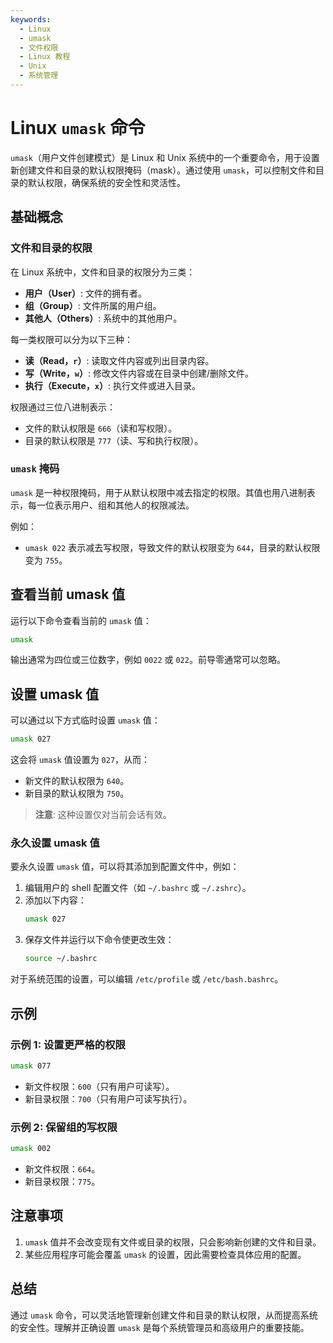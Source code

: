 ```yaml
---
keywords: 
  - Linux
  - umask
  - 文件权限
  - Linux 教程
  - Unix
  - 系统管理
---
```


# Linux `umask` 命令

`umask`（用户文件创建模式）是 Linux 和 Unix 系统中的一个重要命令，用于设置新创建文件和目录的默认权限掩码（mask）。通过使用 `umask`，可以控制文件和目录的默认权限，确保系统的安全性和灵活性。

## 基础概念

### 文件和目录的权限
在 Linux 系统中，文件和目录的权限分为三类：
- **用户（User）**: 文件的拥有者。
- **组（Group）**: 文件所属的用户组。
- **其他人（Others）**: 系统中的其他用户。

每一类权限可以分为以下三种：
- **读（Read，`r`）**: 读取文件内容或列出目录内容。
- **写（Write，`w`）**: 修改文件内容或在目录中创建/删除文件。
- **执行（Execute，`x`）**: 执行文件或进入目录。

权限通过三位八进制表示：
- 文件的默认权限是 `666`（读和写权限）。
- 目录的默认权限是 `777`（读、写和执行权限）。

### `umask` 掩码

`umask` 是一种权限掩码，用于从默认权限中减去指定的权限。其值也用八进制表示，每一位表示用户、组和其他人的权限减法。

例如：
- `umask 022` 表示减去写权限，导致文件的默认权限变为 `644`，目录的默认权限变为 `755`。

## 查看当前 umask 值

运行以下命令查看当前的 `umask` 值：
```bash
umask
```

输出通常为四位或三位数字，例如 `0022` 或 `022`。前导零通常可以忽略。

## 设置 umask 值

可以通过以下方式临时设置 `umask` 值：
```bash
umask 027
```

这会将 `umask` 值设置为 `027`，从而：
- 新文件的默认权限为 `640`。
- 新目录的默认权限为 `750`。

> **注意**: 这种设置仅对当前会话有效。

### 永久设置 umask 值

要永久设置 `umask` 值，可以将其添加到配置文件中，例如：
1. 编辑用户的 shell 配置文件（如 `~/.bashrc` 或 `~/.zshrc`）。
2. 添加以下内容：
   ```bash
   umask 027
   ```
3. 保存文件并运行以下命令使更改生效：
   ```bash
   source ~/.bashrc
   ```

对于系统范围的设置，可以编辑 `/etc/profile` 或 `/etc/bash.bashrc`。

## 示例

### 示例 1: 设置更严格的权限
```bash
umask 077
```
- 新文件权限：`600`（只有用户可读写）。
- 新目录权限：`700`（只有用户可读写执行）。

### 示例 2: 保留组的写权限
```bash
umask 002
```
- 新文件权限：`664`。
- 新目录权限：`775`。

## 注意事项
1. `umask` 值并不会改变现有文件或目录的权限，只会影响新创建的文件和目录。
2. 某些应用程序可能会覆盖 `umask` 的设置，因此需要检查具体应用的配置。

## 总结

通过 `umask` 命令，可以灵活地管理新创建文件和目录的默认权限，从而提高系统的安全性。理解并正确设置 `umask` 是每个系统管理员和高级用户的重要技能。
